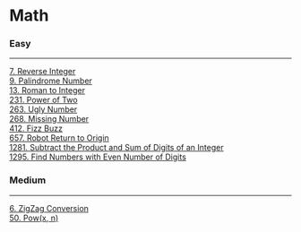 # Math

### Easy
---
[7. Reverse Integer](solutions/0007-Reverse%20Integer.md)</br>
[9. Palindrome Number](solutions/0009-Palindrome%20Number.md)</br>
[13. Roman to Integer](solutions/0013-Roman%20to%20Integer.md)</br>
[231. Power of Two](solutions/0231-Power%20of%20Two.md)</br>
[263. Ugly Number](solutions/0263-Ugly%20Number.md)</br>
[268. Missing Number](solutions/0268-Missing%20Number.md)</br>
[412. Fizz Buzz](solutions/0412-Fizz%20Buzz.md)</br>
[657. Robot Return to Origin](solutions/0657-Robot%20Return%20to%20Origin.md)</br>
[1281. Subtract the Product and Sum of Digits of an Integer](solutions/1281-Subtract%20the%20Product%20and%20Sum%20of%20Digits%20of%20an%20Integer.md.md)</br>
[1295. Find Numbers with Even Number of Digits](solutions/1295-Find%20Numbers%20with%20Even%20Number%20of%20Digits.md)</br>

### Medium
---
[6. ZigZag Conversion](solutions/0006-ZigZag%20Conversion.md)</br>
[50. Pow(x, n)](solutions/0050-Pow(x,%20n).md)</br>